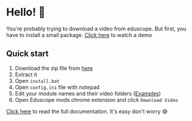 # Hello! 👋

You're probably trying to download a video from eduscope. But first, you have to install a small package. [Click here](https://github.com/notnavindu/SLIIT-Eduscope-Video-Downloader#about) to watch a demo

## Quick start

1. Download the zip file from [here](https://github.com/notnavindu/SLIIT-Eduscope-Video-Downloader/releases/download/v0.1/SLIIT-eduscope-video-downloader.rar)
2. Extract it
3. Open `install.bat`
4. Open `config.ini` file with notepad
5. Edit your module names and their video folders ([Examples](https://github.com/notnavindu/SLIIT-Eduscope-Video-Downloader#installation-guide-for-normal-people))
6. Open Eduscope mods chrome extension and click `Download Video`

[Click here](https://github.com/notnavindu/SLIIT-Eduscope-Video-Downloader) to read the full documentation. It's easy don't worry 😅

